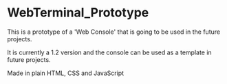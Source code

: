 # WebTerminal_Prototype
This is a prototype of a 'Web Console' that is going to be used in the future projects.

It is currently a 1.2 version and the console can be used as a template in future projects.

Made in plain HTML, CSS and JavaScript
